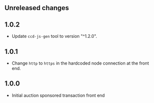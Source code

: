 ## Unreleased changes

## 1.0.2

-   Update `ccd-js-gen` tool to version "^1.2.0".

## 1.0.1

-   Change `http` to `https` in the hardcoded node connection at the front end.

## 1.0.0

-   Initial auction sponsored transaction front end

